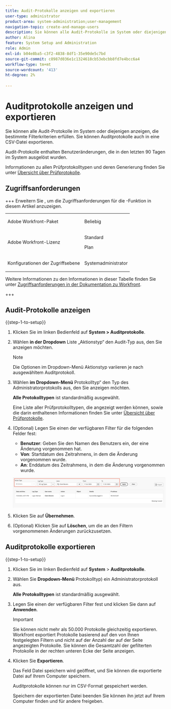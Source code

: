 ```yaml
---
title: Audit-Protokolle anzeigen und exportieren
user-type: administrator
product-area: system-administration;user-management
navigation-topic: create-and-manage-users
description: Sie können alle Audit-Protokolle im System oder diejenigen anzeigen, die bestimmte Filterkriterien erfüllen. Sie können auch Auditprotokolle exportieren. Audit-Protokolle enthalten Benutzeränderungen, die in den letzten 90 Tagen im System ausgelöst wurden.
author: Alina
feature: System Setup and Administration
role: Admin
exl-id: b04e8ba5-c3f2-4838-8df1-35e90de5c7bd
source-git-commit: c8987d036e1c1324618cb53ebcbb8fd7e4bcc6a4
workflow-type: tm+mt
source-wordcount: '413'
ht-degree: 2%

---
```


# Auditprotokolle anzeigen und exportieren

<!--Audited: 08/2025-->

<!--
**DON'T DELETE, DRAFT OR HIDE THIS ARTICLE. IT IS LINKED TO THE PRODUCT, THROUGH THE CONTEXT SENSITIVE HELP LINKS. **
-->

Sie können alle Audit-Protokolle im System oder diejenigen anzeigen, die bestimmte Filterkriterien erfüllen. Sie können Auditprotokolle auch in eine CSV-Datei exportieren.

Audit-Protokolle enthalten Benutzeränderungen, die in den letzten 90 Tagen im System ausgelöst wurden.

Informationen zu allen Prüfprotokolltypen und deren Generierung finden Sie unter [Übersicht über Prüfprotokolle](../../../administration-and-setup/add-users/create-and-manage-users/audit-logs.md).

## Zugriffsanforderungen

+++ Erweitern Sie , um die Zugriffsanforderungen für die -Funktion in diesem Artikel anzuzeigen.


<table style="table-layout:auto"> 
 <col> 
 <col> 
 <tbody> 
  <tr> 
   <td role="rowheader">Adobe Workfront-Paket</td> 
   <td><p>Beliebig</p></td> 
  </tr> 
  <tr> 
  <tr> 
   <td role="rowheader">Adobe Workfront-Lizenz</td> 
   <td><p>Standard</p>
       <p>Plan</p></td>
  </tr> 
  </tr> 
  <tr> 
   <td role="rowheader">Konfigurationen der Zugriffsebene</td> 
   <td><p>Systemadministrator</p></td>
  </tr> 
 </tbody> 
</table>

Weitere Informationen zu den Informationen in dieser Tabelle finden Sie unter [Zugriffsanforderungen in der Dokumentation zu Workfront](/help/quicksilver/administration-and-setup/add-users/access-levels-and-object-permissions/access-level-requirements-in-documentation.md).

+++

<!--Old: 

<table style="table-layout:auto"> 
 <col> 
 <col> 
 <tbody> 
  <tr> 
   <td role="rowheader">Adobe Workfront package</td> 
   <td><p>Any</p></td> 
  </tr> 
  <tr> 
  <tr> 
   <td role="rowheader">Adobe Workfront license</td> 
   <td><p>Standard</p>
       <p>Plan</p></td>
  </tr> 
  </tr> 
  <tr> 
   <td role="rowheader">Access level configurations</td> 
   <td><p>System Administrator</p></td>
  </tr> 
 </tbody> 
</table>-->

## Audit-Protokolle anzeigen

{{step-1-to-setup}}

1. Klicken Sie im linken Bedienfeld auf **System > Auditprotokolle**.
1. Wählen **in der Dropdown** Liste „Aktionstyp“ den Audit-Typ aus, den Sie anzeigen möchten.

   >[!NOTE]
   >
   >Die Optionen im Dropdown-Menü Aktionstyp variieren je nach ausgewähltem Auditprotokoll.

1. Wählen **im Dropdown-Menü** Protokolltyp“ den Typ des Administratorprotokolls aus, den Sie anzeigen möchten.

   **Alle Protokolltypen** ist standardmäßig ausgewählt.

   Eine Liste aller Prüfprotokolltypen, die angezeigt werden können, sowie die darin enthaltenen Informationen finden Sie unter [Übersicht über Prüfprotokolle](../../../administration-and-setup/add-users/create-and-manage-users/audit-logs.md).

1. (Optional) Legen Sie einen der verfügbaren Filter für die folgenden Felder fest:

   * **Benutzer**: Geben Sie den Namen des Benutzers ein, der eine Änderung vorgenommen hat.
   * **Von**: Startdatum des Zeitrahmens, in dem die Änderung vorgenommen wurde.
   * **An**: Enddatum des Zeitrahmens, in dem die Änderung vorgenommen wurde.

   ![Administratorprotokolle](assets/audit-logs.png)

1. Klicken Sie auf **Übernehmen**.
1. (Optional) Klicken Sie auf **Löschen**, um die an den Filtern vorgenommenen Änderungen zurückzusetzen.

## Auditprotokolle exportieren

{{step-1-to-setup}}

1. Klicken Sie im linken Bedienfeld auf **System** > **Auditprotokolle**.

1. Wählen Sie **Dropdown-Menü** Protokolltyp) ein Administratorprotokoll aus.

   **Alle Protokolltypen** ist standardmäßig ausgewählt.

1. Legen Sie einen der verfügbaren Filter fest und klicken Sie dann auf **Anwenden**.

   >[!IMPORTANT]
   >
   >Sie können nicht mehr als 50.000 Protokolle gleichzeitig exportieren. Workfront exportiert Protokolle basierend auf den von Ihnen festgelegten Filtern und nicht auf der Anzahl der auf der Seite angezeigten Protokolle. Sie können die Gesamtzahl der gefilterten Protokolle in der rechten unteren Ecke der Seite anzeigen.

1. Klicken Sie **Exportieren**.

   Das Feld Datei speichern wird geöffnet, und Sie können die exportierte Datei auf Ihrem Computer speichern.

   Auditprotokolle können nur im CSV-Format gespeichert werden.

   Speichern der exportierten Datei beenden Sie können ihn jetzt auf Ihrem Computer finden und für andere freigeben.
